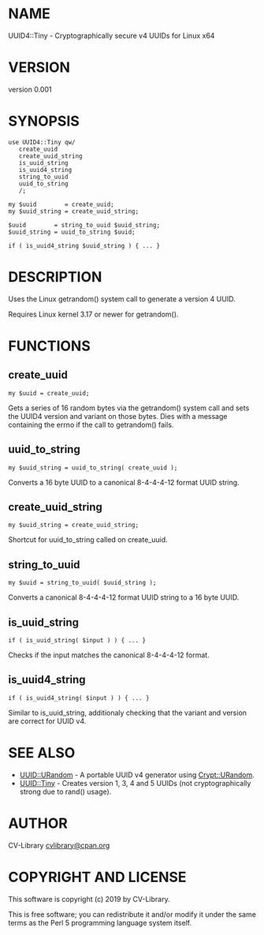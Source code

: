 # NAME

UUID4::Tiny - Cryptographically secure v4 UUIDs for Linux x64

# VERSION

version 0.001

# SYNOPSIS

    use UUID4::Tiny qw/
       create_uuid
       create_uuid_string
       is_uuid_string
       is_uuid4_string
       string_to_uuid
       uuid_to_string
       /;

    my $uuid        = create_uuid;
    my $uuid_string = create_uuid_string;

    $uuid        = string_to_uuid $uuid_string;
    $uuid_string = uuid_to_string $uuid;

    if ( is_uuid4_string $uuid_string ) { ... }

# DESCRIPTION

Uses the Linux getrandom() system call to generate a version 4 UUID.

Requires Linux kernel 3.17 or newer for getrandom().

# FUNCTIONS

## create\_uuid

    my $uuid = create_uuid;

Gets a series of 16 random bytes via the getrandom() system call
and sets the UUID4 version and variant on those bytes. Dies with
a message containing the errno if the call to getrandom() fails.

## uuid\_to\_string

    my $uuid_string = uuid_to_string( create_uuid );

Converts a 16 byte UUID to a canonical 8-4-4-4-12 format UUID string.

## create\_uuid\_string

    my $uuid_string = create_uuid_string;

Shortcut for uuid\_to\_string called on create\_uuid.

## string\_to\_uuid

    my $uuid = string_to_uuid( $uuid_string );

Converts a canonical 8-4-4-4-12 format UUID string to a 16 byte UUID.

## is\_uuid\_string

    if ( is_uuid_string( $input ) ) { ... }

Checks if the input matches the canonical 8-4-4-4-12 format.

## is\_uuid4\_string

    if ( is_uuid4_string( $input ) ) { ... }

Similar to is\_uuid\_string, additionaly checking that the
variant and version are correct for UUID v4.

# SEE ALSO

- [UUID::URandom](https://metacpan.org/pod/UUID::URandom) - A portable UUID v4 generator using [Crypt::URandom](https://metacpan.org/pod/Crypt::URandom).
- [UUID::Tiny](https://metacpan.org/pod/UUID::Tiny) - Creates version 1, 3, 4 and 5 UUIDs (not cryptographically strong due to rand() usage).

# AUTHOR

CV-Library <cvlibrary@cpan.org>

# COPYRIGHT AND LICENSE

This software is copyright (c) 2019 by CV-Library.

This is free software; you can redistribute it and/or modify it under
the same terms as the Perl 5 programming language system itself.
